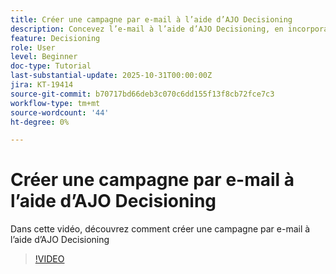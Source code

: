 ```yaml
---
title: Créer une campagne par e-mail à l’aide d’AJO Decisioning
description: Concevez l’e-mail à l’aide d’AJO Decisioning, en incorporant le composant d’offre dynamique directement dans le modèle d’e-mail
feature: Decisioning
role: User
level: Beginner
doc-type: Tutorial
last-substantial-update: 2025-10-31T00:00:00Z
jira: KT-19414
source-git-commit: b70717bd66deb3c070c6dd155f13f8cb72fce7c3
workflow-type: tm+mt
source-wordcount: '44'
ht-degree: 0%

---
```


# Créer une campagne par e-mail à l’aide d’AJO Decisioning

Dans cette vidéo, découvrez comment créer une campagne par e-mail à l’aide d’AJO Decisioning

>[!VIDEO](https://video.tv.adobe.com/v/3476158/?learn=on)